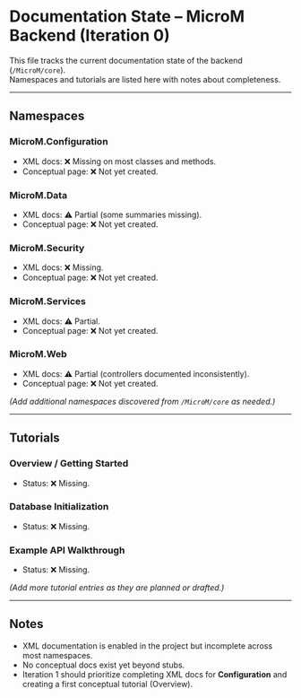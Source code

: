 ﻿# Documentation State – MicroM Backend (Iteration 0)

This file tracks the current documentation state of the backend (`/MicroM/core`).  
Namespaces and tutorials are listed here with notes about completeness.

---

## Namespaces

### MicroM.Configuration
- XML docs: ❌ Missing on most classes and methods.
- Conceptual page: ❌ Not yet created.

### MicroM.Data
- XML docs: ⚠️ Partial (some summaries missing).
- Conceptual page: ❌ Not yet created.

### MicroM.Security
- XML docs: ❌ Missing.
- Conceptual page: ❌ Not yet created.

### MicroM.Services
- XML docs: ⚠️ Partial.
- Conceptual page: ❌ Not yet created.

### MicroM.Web
- XML docs: ⚠️ Partial (controllers documented inconsistently).
- Conceptual page: ❌ Not yet created.

*(Add additional namespaces discovered from `/MicroM/core` as needed.)*

---

## Tutorials

### Overview / Getting Started
- Status: ❌ Missing.

### Database Initialization
- Status: ❌ Missing.

### Example API Walkthrough
- Status: ❌ Missing.

*(Add more tutorial entries as they are planned or drafted.)*

---

## Notes

- XML documentation is enabled in the project but incomplete across most namespaces.  
- No conceptual docs exist yet beyond stubs.  
- Iteration 1 should prioritize completing XML docs for **Configuration** and creating a first conceptual tutorial (Overview).  
